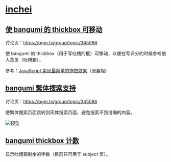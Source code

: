 # [inchei](https://bgm.tv/user/inchei)

## [使 bangumi 的 thickbox 可移动](https://greasyfork.org/zh-CN/scripts/38584-bangumi-moveable-thickbox)

讨论页：https://bgm.tv/group/topic/345086

使 bangumi 的 thickbox（用于写吐槽的框）可移动，以便在写评分的时候参考他人意见（吐槽箱）。

参考：[JavaScript 实现最简单的拖拽效果](http://www.zhangxinxu.com/wordpress/2010/03/javascript%E5%AE%9E%E7%8E%B0%E6%9C%80%E7%AE%80%E5%8D%95%E7%9A%84%E6%8B%96%E6%8B%BD%E6%95%88%E6%9E%9C/)（张鑫旭）

## [bangumi 繁体搜索支持](https://greasyfork.org/zh-CN/scripts/371540-bangumi-tc-searcher)

讨论页：https://bgm.tv/group/topic/345086

使繁体搜索页面跳转到简体搜索页面，避免搜索不到准确的内容。

![预览](https://i.loli.net/2018/08/25/5b80e3b420470.gif)

## [bangumi thickbox 计数](https://greasyfork.org/zh-TW/scripts/371758-bangumi-thickbox-counter)

显示吐槽箱剩余的字数（目前只可用于 subject 页）。